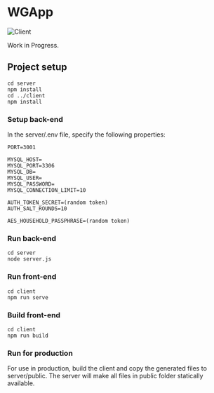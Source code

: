 # WGApp
![Client](https://github.com/kleincode/wgapp/workflows/Build%20client/badge.svg)

Work in Progress.

## Project setup
```
cd server
npm install
cd ../client
npm install
```

### Setup back-end
In the server/.env file, specify the following properties:
```
PORT=3001

MYSQL_HOST=
MYSQL_PORT=3306
MYSQL_DB=
MYSQL_USER=
MYSQL_PASSWORD=
MYSQL_CONNECTION_LIMIT=10

AUTH_TOKEN_SECRET=(random token)
AUTH_SALT_ROUNDS=10

AES_HOUSEHOLD_PASSPHRASE=(random token)
```

### Run back-end
```
cd server
node server.js
```

### Run front-end
```
cd client
npm run serve
```

### Build front-end
```
cd client
npm run build
```
### Run for production
For use in production, build the client and copy the generated files to server/public. The server will make all files in public folder statically available.